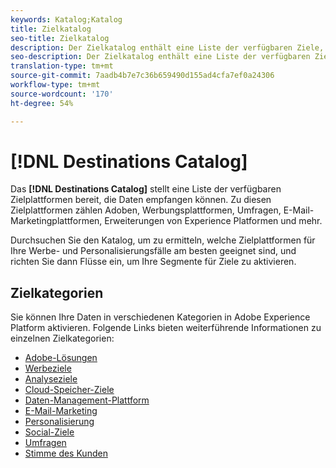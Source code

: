 ```yaml
---
keywords: Katalog;Katalog
title: Zielkatalog
seo-title: Zielkatalog
description: Der Zielkatalog enthält eine Liste der verfügbaren Ziele, die zum Empfang von Daten bereit sind. Zu diesen Zielen gehören Adoben, Werbungsplattformen, Umfragen, E-Mail-Marketingplattformen und mehr.
seo-description: Der Zielkatalog enthält eine Liste der verfügbaren Ziele, die zum Empfang von Daten bereit sind. Zu diesen Zielen gehören Adoben, Werbungsplattformen, Umfragen, E-Mail-Marketingplattformen und mehr.
translation-type: tm+mt
source-git-commit: 7aadb4b7e7c36b659490d155ad4cfa7ef0a24306
workflow-type: tm+mt
source-wordcount: '170'
ht-degree: 54%

---
```



# [!DNL Destinations Catalog]

Das **[!DNL Destinations Catalog]** stellt eine Liste der verfügbaren Zielplattformen bereit, die Daten empfangen können. Zu diesen Zielplattformen zählen Adoben, Werbungsplattformen, Umfragen, E-Mail-Marketingplattformen, Erweiterungen von Experience Platformen und mehr.

Durchsuchen Sie den Katalog, um zu ermitteln, welche Zielplattformen für Ihre Werbe- und Personalisierungsfälle am besten geeignet sind, und richten Sie dann Flüsse ein, um Ihre Segmente für Ziele zu aktivieren.

## Zielkategorien

Sie können Ihre Daten in verschiedenen Kategorien in Adobe Experience Platform aktivieren. Folgende Links bieten weiterführende Informationen zu einzelnen Zielkategorien:

- [Adobe-Lösungen](./adobe/overview.md)
- [Werbeziele](./advertising/overview.md)
- [Analyseziele](./analytics/overview.md)
- [ Cloud-Speicher-Ziele](./cloud-storage/overview.md)
- [Daten-Management-Plattform](./data-management/overview.md)
- [E-Mail-Marketing](./email-marketing/overview.md)
- [Personalisierung](./personalization/overview.md)
- [Social-Ziele](./social/overview.md)
- [Umfragen](./survey/overview.md)
- [Stimme des Kunden](./voice/overview.md)